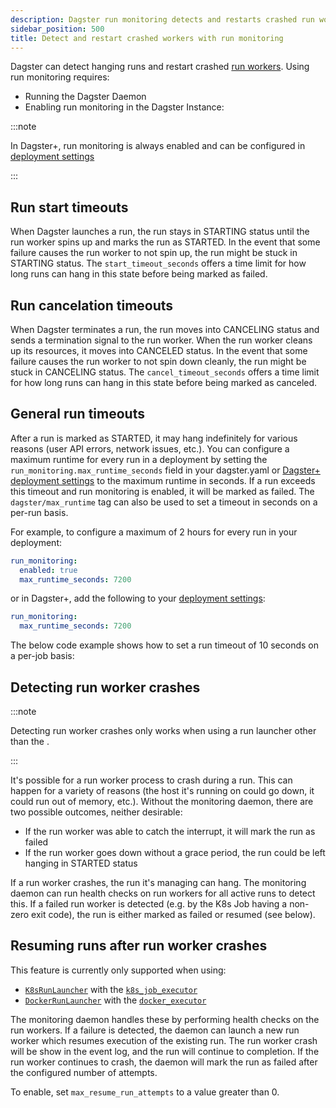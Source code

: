 ```yaml
---
description: Dagster run monitoring detects and restarts crashed run workers.
sidebar_position: 500
title: Detect and restart crashed workers with run monitoring
---
```


Dagster can detect hanging runs and restart crashed [run workers](/deployment/oss/oss-deployment-architecture#job-execution-flow). Using run monitoring requires:

- Running the Dagster Daemon
- Enabling run monitoring in the Dagster Instance:

<CodeExample
  path="docs_snippets/docs_snippets/deploying/dagster_instance/dagster.yaml"
  startAfter="start_run_monitoring"
  endBefore="end_run_monitoring"
/>

:::note

In Dagster+, run monitoring is always enabled and can be configured in [deployment settings](/deployment/dagster-plus/full-deployments/deployment-settings-reference)

:::

## Run start timeouts

When Dagster launches a run, the run stays in STARTING status until the run worker spins up and marks the run as STARTED. In the event that some failure causes the run worker to not spin up, the run might be stuck in STARTING status. The `start_timeout_seconds` offers a time limit for how long runs can hang in this state before being marked as failed.

## Run cancelation timeouts

When Dagster terminates a run, the run moves into CANCELING status and sends a termination signal to the run worker. When the run worker cleans up its resources, it moves into CANCELED status. In the event that some failure causes the run worker to not spin down cleanly, the run might be stuck in CANCELING status. The `cancel_timeout_seconds` offers a time limit for how long runs can hang in this state before being marked as canceled.

## General run timeouts

After a run is marked as STARTED, it may hang indefinitely for various reasons (user API errors, network issues, etc.). You can configure a maximum runtime for every run in a deployment by setting the `run_monitoring.max_runtime_seconds` field in your dagster.yaml or [Dagster+ deployment settings](/deployment/dagster-plus/full-deployments/deployment-settings-reference) to the maximum runtime in seconds. If a run exceeds this timeout and run monitoring is enabled, it will be marked as failed. The `dagster/max_runtime` tag can also be used to set a timeout in seconds on a per-run basis.

For example, to configure a maximum of 2 hours for every run in your deployment:

```yaml
run_monitoring:
  enabled: true
  max_runtime_seconds: 7200
```

or in Dagster+, add the following to your [deployment settings](/deployment/dagster-plus/full-deployments/deployment-settings-reference):

```yaml
run_monitoring:
  max_runtime_seconds: 7200
```

The below code example shows how to set a run timeout of 10 seconds on a per-job basis:

<CodeExample
  path="docs_snippets/docs_snippets/deploying/monitoring_daemon/run_timeouts.py"
  startAfter="start_timeout"
  endBefore="end_timeout"
/>

## Detecting run worker crashes

:::note

Detecting run worker crashes only works when using a run launcher other than the <PyObject section="internals" module="dagster._core.launcher" object="DefaultRunLauncher" />.

:::

It's possible for a run worker process to crash during a run. This can happen for a variety of reasons (the host it's running on could go down, it could run out of memory, etc.). Without the monitoring daemon, there are two possible outcomes, neither desirable:

- If the run worker was able to catch the interrupt, it will mark the run as failed
- If the run worker goes down without a grace period, the run could be left hanging in STARTED status

If a run worker crashes, the run it's managing can hang. The monitoring daemon can run health checks on run workers for all active runs to detect this. If a failed run worker is detected (e.g. by the K8s Job having a non-zero exit code), the run is either marked as failed or resumed (see below).

## Resuming runs after run worker crashes

This feature is currently only supported when using:

- [`K8sRunLauncher`](/api/libraries/dagster-k8s#dagster_k8s.K8sRunLauncher) with the [`k8s_job_executor`](/api/libraries/dagster-k8s#dagster_k8s.k8s_job_executor)
- [`DockerRunLauncher`](/api/libraries/dagster-docker#dagster_docker.DockerRunLauncher) with the [`docker_executor`](/api/libraries/dagster-docker#dagster_docker.docker_executor)

The monitoring daemon handles these by performing health checks on the run workers. If a failure is detected, the daemon can launch a new run worker which resumes execution of the existing run. The run worker crash will be show in the event log, and the run will continue to completion. If the run worker continues to crash, the daemon will mark the run as failed after the configured number of attempts.

To enable, set `max_resume_run_attempts` to a value greater than 0.
